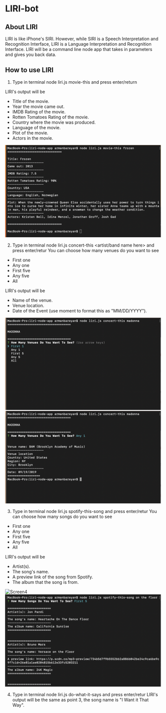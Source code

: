 # LIRI-bot

## About LIRI

LIRI is like iPhone's SIRI. However, while SIRI is a Speech Interpretation and Recognition Interface, LIRI is a Language Interpretation and Recognition Interface. LIRI will be a command line node app that takes in parameters and gives you back data.

## How to use LIRI

1. Type in terminal node liri.js movie-this <movie name here> and press enter/return

LIRI's output will be 

* Title of the movie.
* Year the movie came out.
* IMDB Rating of the movie.
* Rotten Tomatoes Rating of the movie.
* Country where the movie was produced.
* Language of the movie.
* Plot of the movie.
* Actors in the movie.

![Screen1](Screens/Movie_this.png)

2. Type in terminal node liri.js concert-this <artist/band name here> and press enter/retur
You can choose how many venues do you want to see

* First one
* Any one
* First five
* Any five
* All

LIRI's output will be 

* Name of the venue.
* Venue location.
* Date of the Event (use moment to format this as "MM/DD/YYYY").

![Screen2](Screens/Input.png)
![Screen3](Screens/Output.png)

3. Type in terminal node liri.js spotify-this-song <song name here> and press enter/retur
You can choose how many songs do you want to see

* First one
* Any one
* First five
* Any five
* All

LIRI's output will be 

* Artist(s).
* The song's name.
* A preview link of the song from Spotify.
* The album that the song is from.

![Screen4](Screens/Input_song.pngg)
![Screen4](Screens/Output_song.png)

4. Type in terminal node liri.js do-what-it-says and press enter/retur
LIRI's output will be the same as point 3, the song name is "I Want it That Way".
